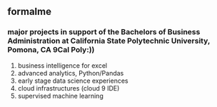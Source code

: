## formalme
### major projects in support of the Bachelors of Business Administration at California State Polytechnic University, Pomona, CA 9Cal Poly:))
1. business intelligence for excel
2. advanced analytics, Python/Pandas
3.  early stage data science experiences
4.  cloud infrastructures (cloud 9 IDE)
5.  supervised machine learning
   
